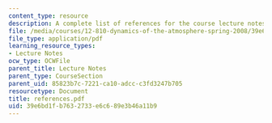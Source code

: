 ```yaml
---
content_type: resource
description: A complete list of references for the course lecture notes.
file: /media/courses/12-810-dynamics-of-the-atmosphere-spring-2008/39e6bd1fb7632733e6c689e3b46a11b9_references.pdf
file_type: application/pdf
learning_resource_types:
- Lecture Notes
ocw_type: OCWFile
parent_title: Lecture Notes
parent_type: CourseSection
parent_uid: 85823b7c-7221-ca10-adcc-c3fd3247b705
resourcetype: Document
title: references.pdf
uid: 39e6bd1f-b763-2733-e6c6-89e3b46a11b9
---
```

